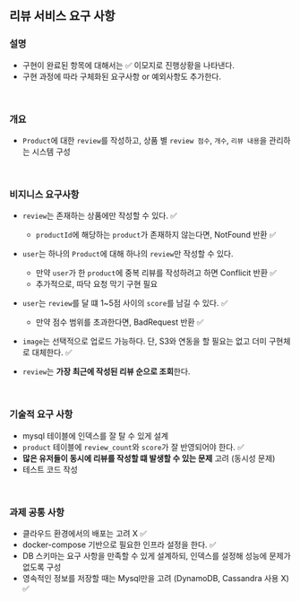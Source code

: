 ## 리뷰 서비스 요구 사항

### 설명
- 구현이 완료된 항목에 대해서는 ✅ 이모지로 진행상황을 나타낸다.
- 구현 과정에 따라 구체화된 요구사항 or 예외사항도 추가한다.

<br>

### 개요
- `Product`에 대한 `review`를 작성하고, 상품 별 `review 점수`, `개수`, `리뷰 내용`을 관리하는 시스템 구성

<br>

### 비지니스 요구사항
- `review`는 존재하는 상품에만 작성할 수 있다. ✅
  - `productId`에 해당하는 `product`가 존재하지 않는다면, NotFound 반환 ✅


- `user`는 하나의 `Product`에 대해 하나의 `review`만 작성할 수 있다.
  - 만약 `user`가 한 `product`에 중복 리뷰를 작성하려고 하면 Conflicit 반환 ✅
  - 추가적으로, 따닥 요청 막기 구현 필요


- `user`는 `review`를 달 떄 1~5점 사이의 `score`를 남길 수 있다. ✅
  - 만약 점수 범위를 초과한다면, BadRequest 반환 ✅


- `image`는 선택적으로 업로드 가능하다. 단, S3와 연동을 할 필요는 없고 더미 구현체로 대체한다. ✅


- `review`는 **가장 최근에 작성된 리뷰 순으로 조회**한다.

<br>

### 기술적 요구 사항
- mysql 테이블에 인덱스를 잘 탈 수 있게 설계
- `product` 테이블에 `review_count`와 `score`가 잘 반영되어야 한다. ✅
- **많은 유저들이 동시에 리뷰를 작성할 떄 발생할 수 있는 문제** 고려 (동시성 문제)
- 테스트 코드 작성

<br>

### 과제 공통 사항
- 클라우드 환경에서의 배포는 고려 X ✅
- docker-compose 기반으로 필요한 인프라 설정을 한다. ✅
- DB 스키마는 요구 사항을 만족할 수 있게 설계하되, 인덱스를 설정해 성능에 문제가 없도록 구성
- 영속적인 정보를 저장할 때는 Mysql만을 고려 (DynamoDB, Cassandra 사용 X) ✅